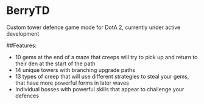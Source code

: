 # BerryTD
Custom tower defence game mode for DotA 2, currently under active development

##Features:
* 10 gems at the end of a maze that creeps will try to pick up and return to their den at the start of the path
* 14 unique towers with branching upgrade paths
* 13 types of creep that will use different strategies to steal your gems, that have more powerful forms in later waves
* Individual bosses with powerful skills that appear to challenge your defences

